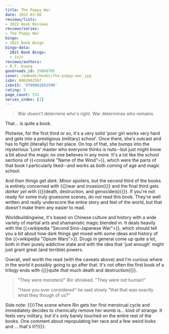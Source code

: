 ```yaml
---
title: The Poppy War
date: 2022-03-08
reviews/lists:
- 2022 Book Reviews
reviews/series:
- The Poppy War
bingo:
- 2021 Book Bingo
bingo-data:
  2021 Book Bingo:
  - 1x2+
reviews/authors:
- R.F. Kuang
goodreads_id: 35068705
cover: /embeds/books/the-poppy-war.jpg
isbn: 0062662597
isbn13: '9780062662590'
rating: 5
page_count: 531
series_index: [1]
---
```

> War doesn't determine who's right. War determines who remains.

That... is quite a book. 

<!--more-->

Plotwise, for the first third or so, it's a very solid 'poor girl works very hard and gets into a prestigious (military) school'. Once there, she's outcast and has to fight (literally) for her place. On top of that, she bumps into the mysterious 'Lore' master who everyone thinks is nuts--but just might know a bit about the magic no one believes in any more. It's a lot like the school sections of {{<crosslink "Name of the Wind">}}, which were the parts of that book I particularly liked--and works as both coming of age and magic school. 

And then things get *dark*. Minor spoilers, but the second third of the books is entirely concerned with {{<spoiler>}}war and invasion{{</spoiler>}} and the final third gets *darker yet* with {{<spoiler>}}death, destruction, and genocide(s){{</spoiler>}}. If you're not ready for some truly gruesome scenes, do *not* read this book. They're well written and really underscore the entire story and feel of the world, but that doesn't make them any easier to read. 

Worldbuildingwise, it's based on Chinese culture and history with a wide variety of martial arts and shamanistic magic blended in. It deals heavily with the {{<wikipedia "Second Sino-Japanese War">}}, which should tell you a bit about how dark things get mixed with some ideas and history of the {{<wikipedia "Opium Wars">}}. Drugs in general come up quite a lot, both in their purely addictive state and with the idea that 'just enough' might just grant great (and terrible) powers. 

Overall, well worth the read (with the caveats above) and I'm curious where in the world it possibly going to go after that. It's not often the first book of a trilogy ends with {{<spoiler>}}quite *that* much death and destruction{{</spoiler>}}.

> “They were monsters!" Rin shrieked. "They were not human!"
> 
> "Have you ever considered" he said slowly "that that was exactly what they though of us?” 

Side note: {{<spoiler>}}The scene where Rin gets her first menstrual cycle and immediately decides to chemically remove her womb is... kind of strange. It feels very military, but it's only barely touched on the entire rest of the books. One comment about repopulating her race and a few weird looks and ... that's it?{{</spoiler>}}.